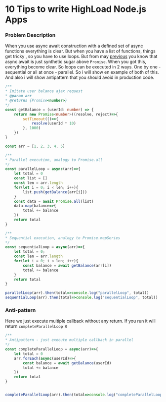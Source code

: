 # 10 Tips to write HighLoad Node.js Apps

### Problem Description
When you use async await construction with a defined set of async functions everything is clear. But when you have a list of functions, things get tricky
, so you have to use loops. But from may [previous](https://github.com/dgaydukov/how-to-become-a-senior-js-developer/blob/master/design-and-architecture/async-await-vs-promise.md)
you know that async await is just synthetic sugar above `Promise`. When you got this, everything become clear. 
So loops can be executed in 2 ways. One by one - sequential or all at once - parallel. So i will show en example of both of this.
And also i will show antipattern that you should avoid in production code.


```typescript
/**
* Imitate user balance ajax request
* @param arr
* @returns {Promise<number>}
*/
const getBalance = (userId: number) => {
    return new Promise<number>((resolve, reject)=>{
        setTimeout(()=>{
            resolve(userId * 10)
        }, 1000)
    })
}

const arr = [1, 2, 3, 4, 5]

/**
* Parallel execution, analogy to Promise.all
*/
const parallelLoop = async(arr)=>{
    let total = 0
    const list = []
    const len = arr.length
    for(let i = 0; i < len; i++){
        list.push(getBalance(arr[i]))
    }
    const data = await Promise.all(list)
    data.map(balance=>{
        total += balance
    })
    return total
}

/**
* Sequential execution, analogy to Promise.mapSeries
*/
const sequentialLoop = async(arr)=>{
    let total = 0;
    const len = arr.length
    for(let i = 0; i < len; i++){
        const balance = await getBalance(arr[i])
        total += balance
    }
    return total
}

parallelLoop(arr).then(total=>console.log("parallelLoop", total))
sequentialLoop(arr).then(total=>console.log("sequentialLoop", total))
```


### Anti-pattern

Here we just execute multiple callback without any return. If you run it will return `completeParallelLoop 0`

```typescript
/**
* Antipattern - just execute multiple callback in parallel
*/
const completeParallelLoop = async(arr)=>{
    let total = 0
    arr.forEach(async(userId)=>{
        const balance = await getBalance(userId)
        total += balance
    })
    return total
}


completeParallelLoop(arr).then(total=>console.log("completeParallelLoop", total))
```